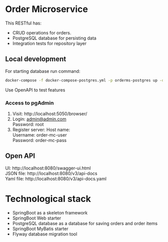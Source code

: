 # Order Microservice
This RESTful has:
* CRUD operations for orders.
* PostgreSQL database for persisting data
* Integration tests for repository layer 

## Local development
For starting database run command:
```bash
docker-compose -f docker-compose-postgres.yml -p orderms-postgres up -d
```
Use OpenAPI to test features

### Access to pgAdmin
1. Visit: http://localhost:5050/browser/
2. Login: admin@admin.com  
   Password: root
3. Register server:
   Host name: <Docker IP>  
   Username: order-mc-user  
   Password: order-mc-pass  

## Open API
UI: http://localhost:8080/swagger-ui.html  
JSON file: http://localhost:8080/v3/api-docs  
Yaml file: http://localhost:8080/v3/api-docs.yaml

# Technological stack
- SpringBoot as a skeleton framework
- SpringBoot Web starter
- PostgreSQL database as a database for saving orders and order items
- SpringBoot MyBatis starter
- Flyway database migration tool
